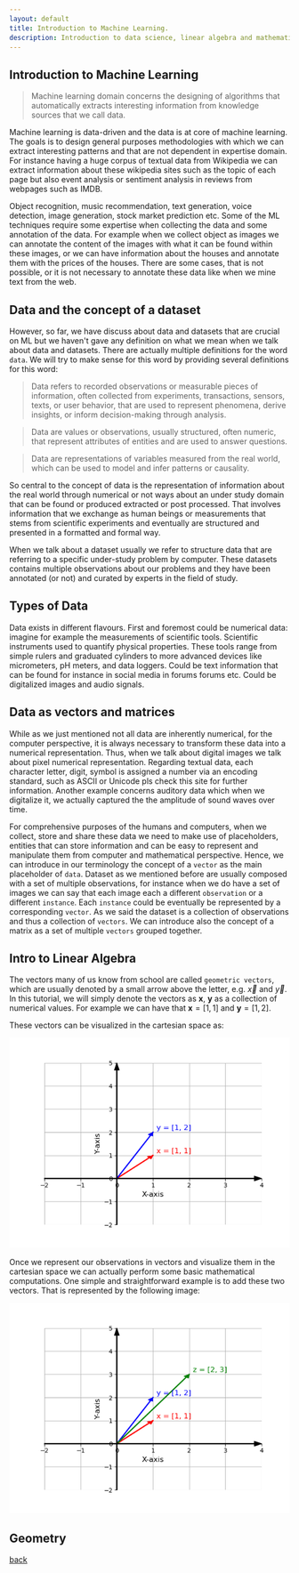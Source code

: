 ```yaml
---
layout: default
title: Introduction to Machine Learning.
description: Introduction to data science, linear algebra and mathematics for Machine Learning
---
```


## Introduction to Machine Learning

> Machine learning domain concerns the designing of algorithms that automatically extracts interesting information from knowledge sources that we call data. 

Machine learning is data-driven and the data is at core of machine learning. The goals is to design general purposes methodologies with which we can extract interesting patterns and that are not dependent in expertise domain. For instance having a huge corpus of textual data from Wikipedia we can extract information about these wikipedia sites such as the topic of each page but also event analysis or sentiment analysis in reviews from webpages such as IMDB.

Object recognition, music recommendation, text generation, voice detection, image generation, stock market prediction etc. Some of the ML techniques require some expertise when collecting the data and some annotation of the data. For example when we collect object as images we can annotate the content of the images with what it can be found within these images, or we can have information about the houses and annotate them with the prices of the houses. There are some cases, that is not possible, or it is not necessary to annotate these data like when we mine text from the web. 

## Data and the concept of a dataset

However, so far, we have discuss about data and datasets that are crucial on ML but we haven't gave any definition on what we mean when we talk about data and datasets.
There are actually multiple definitions for the word `data`. We will try to make sense for this word by providing several definitions for this word:

> Data refers to recorded observations or measurable pieces of information, often collected from experiments, transactions, sensors, texts, or user behavior, that are used to represent phenomena, derive insights, or inform decision-making through analysis.

> Data are values or observations, usually structured, often numeric, that represent attributes of entities and are used to answer questions.

> Data are representations of variables measured from the real world, which can be used to model and infer patterns or causality.

So central to the concept of data is the representation of information about the real world through numerical or not ways about an under study domain that can be found or produced extracted or post processed. That involves information that we exchange as human beings or measurements that stems from scientific experiments and eventually are structured and presented in a formatted and formal way.

When we talk about a dataset usually we refer to structure data that are referring to a specific under-study problem by computer. These datasets contains multiple observations about our problems and they have been annotated (or not) and curated by experts in the field of study.


## Types of Data 

Data exists in different flavours. First and foremost could be numerical data: imagine for example the measurements of scientific tools. Scientific instruments used to quantify physical properties. These tools range from simple rulers and graduated cylinders to more advanced devices like micrometers, pH meters, and data loggers. Could be text information that can be found for instance in social media in forums forums etc. Could be digitalized images and audio signals.

## Data as vectors and matrices

While as we just mentioned not all data are inherently numerical, for the computer perspective, it is always necessary to transform these data into a numerical representation. Thus, when we talk about digital images we talk about pixel numerical representation. Regarding textual data, each character letter, digit, symbol is assigned a number via an encoding standard, such as ASCII or Unicode pls check this site for further information. Another example concerns auditory data which when we digitalize it, we actually captured the the amplitude of sound waves over time.

For comprehensive purposes of the humans and computers, when we collect, store and share these data we need to make use of placeholders, entities that can store information and can be easy to represent and manipulate them from computer and mathematical perspective. Hence, we can introduce in our terminology the concept of a `vector` as the main placeholder of `data`. Dataset as we mentioned before are usually composed with a set of multiple observations, for instance when we do have a set of images we can say that each image each a different `observation` or a different `instance`. Each `instance` could be eventually be represented by a corresponding `vector`. As we said the dataset is a collection of observations and thus a collection of `vectors`. We can introduce also the concept of a matrix as a set of multiple `vectors` grouped together.

## Intro to Linear Algebra

The vectors many of us know from school are called `geometric vectors`, which are usually denoted by a small arrow above the letter, e.g. $\vec{x}$ and $\vec{y}$. In this tutorial, we will simply denote the vectors as $\mathbf{x}$, $\mathbf{y}$ as a collection of numerical values. For example we can have that $\mathbf{x} = [1, 1]$ and $\mathbf{y} = [1, 2]$.

These vectors can be visualized in the cartesian space as:

![alt text](images/vector_x_y.png "Vectors x and y")

Once we represent our observations in vectors and visualize them in the cartesian space we can actually perform some basic mathematical computations. One simple and straightforward example is to add these two vectors. That is represented by the following image:

![alt text](images/vectors_addition.png "Vectors x and y")


## Geometry

[back](./)
